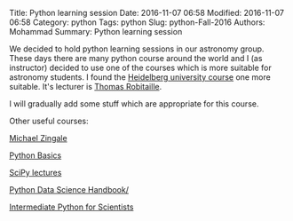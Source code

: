 Title: Python learning session
Date: 2016-11-07 06:58
Modified: 2016-11-07 06:58
Category: python
Tags: python
Slug: python-Fall-2016
Authors: Mohammad
Summary: Python learning session

We decided to hold python learning sessions in our astronomy group. These days there are many python course around the world and I (as instructor) decided to use one of the courses which is more suitable for astronomy students. I found the [Heidelberg university course](http://astrofrog.github.io/py4sci/) one more suitable. It's lecturer is [Thomas Robitaille](http://www.thomasrobitaille.com/). 

I will gradually add some stuff which are appropriate for this course.

Other useful courses:

[Michael Zingale](http://sbu-python-class.github.io/python-science/)

[Python Basics](https://learnbyexample.gitbooks.io/python-basics/content/)

[SciPy lectures](http://scipy-lectures.org/)

[Python Data Science Handbook/](https://jakevdp.github.io/PythonDataScienceHandbook/)

[Intermediate Python for Scientists](https://github.com/nickdelgrosso/IMPRS-IntermediatePythonWorkshop2018)

